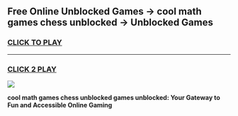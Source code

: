 
## Free Online Unblocked Games → cool math games chess unblocked → Unblocked Games
<h3>
<a href="https://premium.freeplayer.one?title=cool_math_games_chess_unblocked&ref=21F">CLICK TO PLAY</a></h3>
<hr>

<h3>
<a href="https://premium.freeplayer.one?title=cool_math_games_chess_unblocked&ref=21F">CLICK 2 PLAY</a>
  
</h3>

<a href="https://premium.freeplayer.one?title=cool_math_games_chess_unblocked&ref=21F/"><img src="https://clearcache.store/games.png"></a>


**cool math games chess unblocked games unblocked: Your Gateway to Fun and Accessible Online Gaming**
